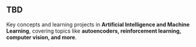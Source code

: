 ## TBD
Key concepts and learning projects in **Artificial Intelligence and Machine Learning**, covering topics like **autoencoders, reinforcement learning, computer vision, and more**.